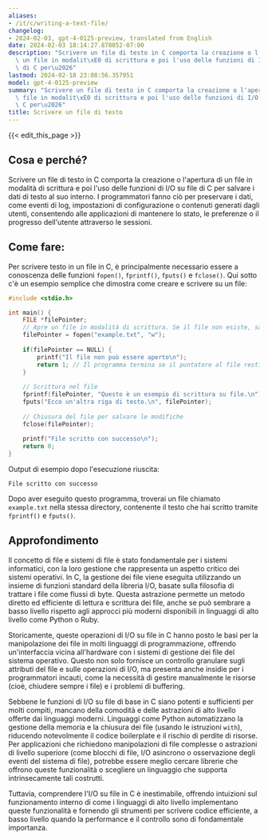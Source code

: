 ```yaml
---
aliases:
- /it/c/writing-a-text-file/
changelog:
- 2024-02-03, gpt-4-0125-preview, translated from English
date: 2024-02-03 18:14:27.878052-07:00
description: "Scrivere un file di testo in C comporta la creazione o l'apertura di\
  \ un file in modalit\xE0 di scrittura e poi l'uso delle funzioni di I/O su file\
  \ di C per\u2026"
lastmod: 2024-02-18 23:08:56.357951
model: gpt-4-0125-preview
summary: "Scrivere un file di testo in C comporta la creazione o l'apertura di un\
  \ file in modalit\xE0 di scrittura e poi l'uso delle funzioni di I/O su file di\
  \ C per\u2026"
title: Scrivere un file di testo
---
```


{{< edit_this_page >}}

## Cosa e perché?

Scrivere un file di testo in C comporta la creazione o l'apertura di un file in modalità di scrittura e poi l'uso delle funzioni di I/O su file di C per salvare i dati di testo al suo interno. I programmatori fanno ciò per preservare i dati, come eventi di log, impostazioni di configurazione o contenuti generati dagli utenti, consentendo alle applicazioni di mantenere lo stato, le preferenze o il progresso dell'utente attraverso le sessioni.

## Come fare:

Per scrivere testo in un file in C, è principalmente necessario essere a conoscenza delle funzioni `fopen()`, `fprintf()`, `fputs()` e `fclose()`. Qui sotto c'è un esempio semplice che dimostra come creare e scrivere su un file:

```c
#include <stdio.h>

int main() {
    FILE *filePointer;
    // Apre un file in modalità di scrittura. Se il file non esiste, sarà creato.
    filePointer = fopen("example.txt", "w");
    
    if(filePointer == NULL) {
        printf("Il file non può essere aperto\n");
        return 1; // Il programma termina se il puntatore al file restituisce NULL.
    }
    
    // Scrittura nel file
    fprintf(filePointer, "Questo è un esempio di scrittura su file.\n");
    fputs("Ecco un'altra riga di testo.\n", filePointer);
    
    // Chiusura del file per salvare le modifiche
    fclose(filePointer);
    
    printf("File scritto con successo\n");
    return 0;
}
```

Output di esempio dopo l'esecuzione riuscita:
```
File scritto con successo
```

Dopo aver eseguito questo programma, troverai un file chiamato `example.txt` nella stessa directory, contenente il testo che hai scritto tramite `fprintf()` e `fputs()`.

## Approfondimento

Il concetto di file e sistemi di file è stato fondamentale per i sistemi informatici, con la loro gestione che rappresenta un aspetto critico dei sistemi operativi. In C, la gestione dei file viene eseguita utilizzando un insieme di funzioni standard della libreria I/O, basate sulla filosofia di trattare i file come flussi di byte. Questa astrazione permette un metodo diretto ed efficiente di lettura e scrittura dei file, anche se può sembrare a basso livello rispetto agli approcci più moderni disponibili in linguaggi di alto livello come Python o Ruby.

Storicamente, queste operazioni di I/O su file in C hanno posto le basi per la manipolazione dei file in molti linguaggi di programmazione, offrendo un'interfaccia vicina all'hardware con i sistemi di gestione dei file del sistema operativo. Questo non solo fornisce un controllo granulare sugli attributi del file e sulle operazioni di I/O, ma presenta anche insidie per i programmatori incauti, come la necessità di gestire manualmente le risorse (cioè, chiudere sempre i file) e i problemi di buffering.

Sebbene le funzioni di I/O su file di base in C siano potenti e sufficienti per molti compiti, mancano della comodità e delle astrazioni di alto livello offerte dai linguaggi moderni. Linguaggi come Python automatizzano la gestione della memoria e la chiusura dei file (usando le istruzioni `with`), riducendo notevolmente il codice boilerplate e il rischio di perdite di risorse. Per applicazioni che richiedono manipolazioni di file complesse o astrazioni di livello superiore (come blocchi di file, I/O asincrono o osservazione degli eventi del sistema di file), potrebbe essere meglio cercare librerie che offrono queste funzionalità o scegliere un linguaggio che supporta intrinsecamente tali costrutti.

Tuttavia, comprendere l'I/O su file in C è inestimabile, offrendo intuizioni sul funzionamento interno di come i linguaggi di alto livello implementano queste funzionalità e fornendo gli strumenti per scrivere codice efficiente, a basso livello quando la performance e il controllo sono di fondamentale importanza.
